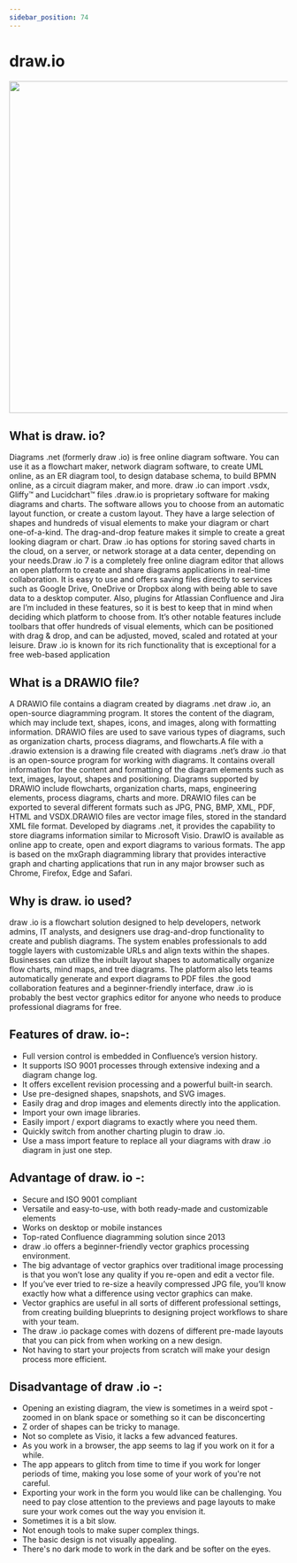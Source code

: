 ```yaml
---
sidebar_position: 74
---
```


# draw.io

<p align = "center">
<img src="https://user-images.githubusercontent.com/76914454/139577362-73430ac4-3953-4a98-bf9b-b7eefeb2c188.png"width="800" height="600" />
</p>

## What is draw. io?
Diagrams .net (formerly draw .io) is free online diagram software. You can use it as a flowchart maker, network diagram software, to create UML online, as an ER diagram tool, to design database schema, to build BPMN online, as a circuit diagram maker, and more. draw .io can import .vsdx, Gliffy™ and Lucidchart™ files .draw.io is proprietary software for making diagrams and charts. The software allows you to choose from an automatic layout function, or create a custom layout. They have a large selection of shapes and hundreds of visual elements to make your diagram or chart one-of-a-kind. The drag-and-drop feature makes it simple to create a great looking diagram or chart. Draw .io has options for storing saved charts in the cloud, on a server, or network storage at a data center, depending on your needs.Draw .io 7 is a completely free online diagram editor that allows an open platform to create and share diagrams applications in real-time collaboration. It is easy to use and offers saving files directly to services such as Google Drive, OneDrive or Dropbox along with being able to save data to a desktop computer. Also, plugins for Atlassian Confluence and Jira are I’m included in these features, so it is best to keep that in mind when deciding which platform to choose from. It’s other notable features include toolbars that offer hundreds of visual elements, which can be positioned with drag & drop, and can be adjusted, moved, scaled and rotated at your leisure. Draw .io  is known for its rich functionality that is exceptional for a free web-based application

## What is a DRAWIO file?
A DRAWIO file contains a diagram created by diagrams .net draw .io, an open-source diagramming program. It stores the content of the diagram, which may include text, shapes, icons, and images, along with formatting information. DRAWIO files are used to save various types of diagrams, such as organization charts, process diagrams, and flowcharts.A file with a .drawio extension is a drawing file created with diagrams .net’s draw .io that is an open-source program for working with diagrams. It contains overall information for the content and formatting of the diagram elements such as text, images, layout, shapes and positioning. Diagrams supported by DRAWIO include flowcharts, organization charts, maps, engineering elements, process diagrams, charts and more. DRAWIO files can be exported to several different formats such as JPG, PNG, BMP, XML, PDF, HTML and VSDX.DRAWIO files are vector image files, stored in the standard XML file format. Developed by diagrams .net, it provides the capability to store diagrams information similar to Microsoft Visio. DrawIO is available as online app to create, open and export diagrams to various formats. The app is based on the mxGraph diagramming library that provides interactive graph and charting applications that run in any major browser such as Chrome, Firefox, Edge and Safari.

## Why is draw. io used?
draw .io is a flowchart solution designed to help developers, network admins, IT analysts, and designers use drag-and-drop functionality to create and publish diagrams. The system enables professionals to add toggle layers with customizable URLs and align texts within the shapes. Businesses can utilize the inbuilt layout shapes to automatically organize flow charts, mind maps, and tree diagrams. The platform also lets teams automatically generate and export diagrams to PDF files .the good collaboration features and a beginner-friendly interface, draw .io is probably the best vector graphics editor for anyone who needs to produce professional diagrams for free.

## Features of draw. io-:
- Full version control is embedded in Confluence’s version history.
- It supports ISO 9001 processes through extensive indexing and a diagram change log.
- It offers excellent revision processing and a powerful built-in search.
- Use pre-designed shapes, snapshots, and SVG images.
- Easily drag and drop images and elements directly into the application.
- Import your own image libraries.
- Easily import / export diagrams to exactly where you need them.
- Quickly switch from another charting plugin to draw .io.
- Use a mass import feature to replace all your diagrams with draw .io diagram in just one step.

## Advantage of draw. io -:
- Secure and ISO 9001 compliant
- Versatile and easy-to-use, with both ready-made and customizable elements
- Works on desktop or mobile instances
- Top-rated Confluence diagramming solution since 2013
- draw .io offers a beginner-friendly vector graphics processing environment.
- The big advantage of vector graphics over traditional image processing is that you won’t lose any quality if you re-open and edit a vector file. 
- If you’ve ever tried to re-size a heavily compressed JPG file, you’ll know exactly how what a difference using vector graphics can make.
- Vector graphics are useful in all sorts of different professional settings, from creating building blueprints to designing project workflows to share with your team. 
- The draw .io package comes with dozens of different pre-made layouts that you can pick from when working on a new design. 
- Not having to start your projects from scratch will make your design process more efficient.

## Disadvantage of draw .io -:
- Opening an existing diagram, the view is sometimes in a weird spot - zoomed in on blank space or something  so it can be disconcerting
- Z order of shapes can be tricky to manage.
- Not so complete as Visio, it lacks a few advanced features.
- As you work in a browser, the app seems to lag if you work on it for a while.
- The app appears to glitch from time to time if you work for longer periods of time, making you lose some of your work of you're not careful.
- Exporting your work in the form you would like can be challenging. You need to pay close attention to the previews and page layouts to make sure your work comes out the way you envision it.
- Sometimes it is a bit slow.
- Not enough tools to make super complex things.
- The basic design is not visually appealing.
- There's no dark mode to work in the dark and be softer on the eyes.
